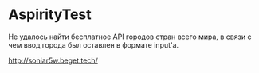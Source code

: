 # AspirityTest

Не удалось найти бесплатное API городов стран всего мира, в связи с чем ввод города был оставлен в формате input'а. 


http://soniar5w.beget.tech/
